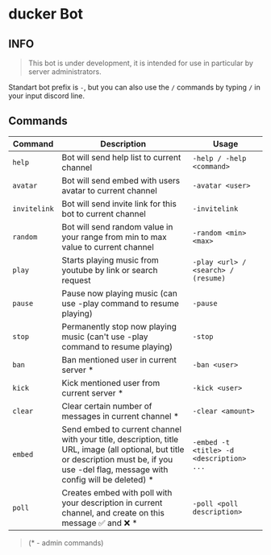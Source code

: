# ducker Bot
## INFO
> This bot is under development, it is intended for use in particular by server administrators.

Standart bot prefix is `-`, but you can also use the `/` commands by typing `/` in your input discord line.

## Commands
| Command | Description | Usage |
|---|----| --- |
|`help`| Bot will send help list to current channel | `-help / -help` `<command>` |
|`avatar`| Bot will send embed with users avatar to current channel | `-avatar <user>` |
|`invitelink`| Bot will send invite link for this bot to current channel | `-invitelink` |
|`random`| Bot will send  random value in your range from min to max value to current channel | `-random <min> <max>` |
|`play`| Starts playing music from youtube by link or search request | `-play <url> / <search> / (resume)` |
|`pause`| Pause now playing music (can use -play command to resume playing) | `-pause` |
|`stop`| Permanently stop now playing music (can't use -play command to resume playing) | `-stop` |
|`ban`| Ban mentioned user in current server * | `-ban <user>` |
|`kick`| Kick mentioned user from current server * | `-kick <user>` |
|`clear`| Clear certain number of messages in current channel * | `-clear <amount>` |
|`embed`| Send embed to current channel with your title, description, title URL, image (all optional, but title or description must be, if you use -del flag, message with config will be deleted) * | `-embed -t <title> -d <description> ...` |
|`poll`| Creates embed with poll with your description in current channel, and create on this message :white_check_mark: and :x: * | `-poll <poll description>` |
> (* - admin commands)